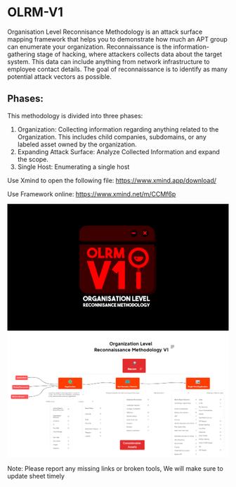 # OLRM-V1
Organisation Level Reconnisance Methodology is an attack surface mapping framework that helps you to demonstrate how much an APT group can enumerate your organization. Reconnaissance is the information-gathering stage of hacking, where attackers collects data about the target system. This data can include anything from network infrastructure to employee contact details. The goal of reconnaissance is to identify as many potential attack vectors as possible. 

## Phases:
This methodology is divided into three phases:
1. Organization:
Collecting information regarding anything related to the Organization. This includes child companies, subdomains, or any labeled asset owned by the organization.
2. Expanding Attack Surface:
Analyze Collected Information and expand the scope.
3. Single Host:
Enumerating a single host

Use Xmind to open the following file:
https://www.xmind.app/download/

Use Framework online:
https://www.xmind.net/m/CCMf6p

![alt text](https://github.com/pshthree/OLRM-V1/blob/main/301017306_785823516063668_2525941231765123245_n.png?raw=true)
![alt text](https://github.com/pshthree/OLRM-V1/blob/main/image.PNG?raw=true)



Note:
Please report any missing links or broken tools, We will make sure to update sheet timely

